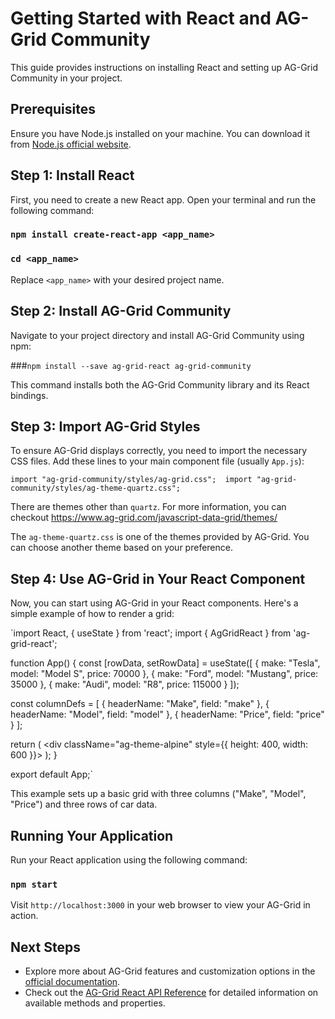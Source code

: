 # Getting Started with React and AG-Grid Community

This guide provides instructions on installing React and setting up AG-Grid Community in your project.

## Prerequisites

Ensure you have Node.js installed on your machine. You can download it from [Node.js official website](https://nodejs.org).

## Step 1: Install React

First, you need to create a new React app. Open your terminal and run the following command:

### `npm install create-react-app <app_name>`
### `cd <app_name>`

Replace `<app_name>` with your desired project name.

## Step 2: Install AG-Grid Community

Navigate to your project directory and install AG-Grid Community using npm:

###`npm install --save ag-grid-react ag-grid-community` 

This command installs both the AG-Grid Community library and its React bindings.

## Step 3: Import AG-Grid Styles

To ensure AG-Grid displays correctly, you need to import the necessary CSS files. Add these lines to your main component file (usually `App.js`):

`import "ag-grid-community/styles/ag-grid.css"; 
import "ag-grid-community/styles/ag-theme-quartz.css";`

There are themes other than `quartz`. For more information, you can checkout https://www.ag-grid.com/javascript-data-grid/themes/

The `ag-theme-quartz.css` is one of the themes provided by AG-Grid. You can choose another theme based on your preference.

## Step 4: Use AG-Grid in Your React Component

Now, you can start using AG-Grid in your React components. Here's a simple example of how to render a grid:

`import React, { useState } from 'react'; import { AgGridReact } from 'ag-grid-react';

function App() { const [rowData, setRowData] = useState([ { make: "Tesla", model: "Model S", price: 70000 }, { make: "Ford", model: "Mustang", price: 35000 }, { make: "Audi", model: "R8", price: 115000 } ]);

const columnDefs = [ { headerName: "Make", field: "make" }, { headerName: "Model", field: "model" }, { headerName: "Price", field: "price" } ];

return ( <div className="ag-theme-alpine" style={{ height: 400, width: 600 }}> <AgGridReact rowData={rowData} columnDefs={columnDefs} /> </div> ); }

export default App;`

This example sets up a basic grid with three columns ("Make", "Model", "Price") and three rows of car data.

## Running Your Application

Run your React application using the following command:

### `npm start`


Visit `http://localhost:3000` in your web browser to view your AG-Grid in action.

## Next Steps

- Explore more about AG-Grid features and customization options in the [official documentation](https://www.ag-grid.com/react-data-grid/).
- Check out the [AG-Grid React API Reference](https://www.ag-grid.com/react-data-grid/component-api/) for detailed information on available methods and properties.







